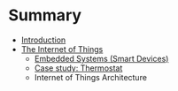 # Summary

* [Introduction](README.md)
* [The Internet of Things](the_internet_of_things.md)
   * [Embedded Systems (Smart Devices)](embedded_systems_smart_devices.md)
   * [Case study: Thermostat](case_study_thermostat.md)
   * Internet of Things Architecture

